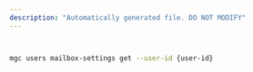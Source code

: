 ```yaml
---
description: "Automatically generated file. DO NOT MODIFY"
---
```


```bash


mgc users mailbox-settings get --user-id {user-id}

```